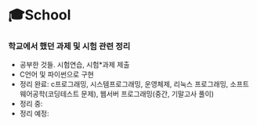 # 🎓School
### 학교에서 했던 과제 및 시험 관련 정리
* 공부한 것들. 시험연습, 시험*과제 제출
* C언어 및 파이썬으로 구현
* 정리 완료: c프로그래밍, 시스템프로그래밍, 운영체제, 리눅스 프로그래밍, 소프트웨어공학(코딩테스트 문제), 웹서버 프로그래밍(중간, 기말고사 풀이)
* 정리 중:
* 정리 예정: 
